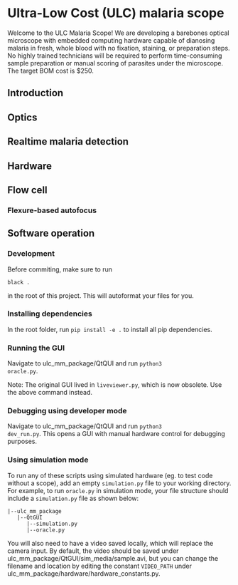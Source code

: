 # Ultra-Low Cost (ULC) malaria scope

Welcome to the ULC Malaria Scope! We are developing a barebones optical microscope with embedded computing hardware capable of dianosing malaria in fresh, whole blood with no fixation, staining, or preparation steps. No highly trained technicians will be required to perform time-consuming sample preparation or manual scoring of parasites under the microscope. The target BOM cost is $250.

## Introduction

## Optics

## Realtime malaria detection

## Hardware

## Flow cell

### Flexure-based autofocus

## Software operation

### Development
Before commiting, make sure to run

`black .`

in the root of this project. This will autoformat your files for you.

### Installing dependencies
In the root folder, run <code>pip install -e .</code> to install all pip dependencies.

### Running the GUI

Navigate to ulc_mm_package/QtQUI and run <code>python3 oracle.py</code>.

Note: The original GUI lived in <code>liveviewer.py</code>, which is now obsolete. Use the above command instead.

### Debugging using developer mode

Navigate to ulc_mm_package/QtQUI and run <code>python3 dev_run.py</code>. This opens a GUI with manual hardware control for debugging purposes.

### Using simulation mode

To run any of these scripts using simulated hardware (eg. to test code without a scope), add an empty <code>simulation.py</code> file to your working directory. For example, to run <code>oracle.py</code> in simulation mode, your file structure should include a <code>simulation.py</code> file as shown below:

```
|--ulc_mm_package
   |--QtGUI
      |--simulation.py
      |--oracle.py
```

You will also need to have a video saved locally, which will replace the camera input. By default, the video should be saved under ulc_mm_package/QtGUI/sim_media/sample.avi, but you can change the filename and location by editing the constant <code>VIDEO_PATH</code> under ulc_mm_package/hardware/hardware_constants.py.
